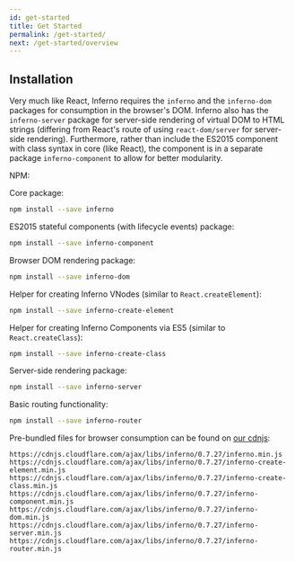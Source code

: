 ```yaml
---
id: get-started
title: Get Started
permalink: /get-started/
next: /get-started/overview
---
```


## Installation

Very much like React, Inferno requires the `inferno` and the `inferno-dom` packages for consumption in the browser's DOM. Inferno also has the `inferno-server` package for
server-side rendering of virtual DOM to HTML strings (differing from React's route of using `react-dom/server` for server-side rendering). Furthermore, rather than include the
ES2015 component with class syntax in core (like React), the component is in a separate package `inferno-component` to allow for better modularity.

NPM:

Core package:

```sh
npm install --save inferno
```

 ES2015 stateful components (with lifecycle events) package:

```sh
npm install --save inferno-component
```

Browser DOM rendering package:

```sh
npm install --save inferno-dom
```

Helper for creating Inferno VNodes (similar to `React.createElement`):

```sh
npm install --save inferno-create-element
```

Helper for creating Inferno Components via ES5 (similar to `React.createClass`):

```sh
npm install --save inferno-create-class
```

Server-side rendering package:

```sh
npm install --save inferno-server
```

Basic routing functionality:

```sh
npm install --save inferno-router
```

Pre-bundled files for browser consumption can be found on [our cdnjs](https://cdnjs.com/libraries/inferno):

```
https://cdnjs.cloudflare.com/ajax/libs/inferno/0.7.27/inferno.min.js
https://cdnjs.cloudflare.com/ajax/libs/inferno/0.7.27/inferno-create-element.min.js
https://cdnjs.cloudflare.com/ajax/libs/inferno/0.7.27/inferno-create-class.min.js
https://cdnjs.cloudflare.com/ajax/libs/inferno/0.7.27/inferno-component.min.js
https://cdnjs.cloudflare.com/ajax/libs/inferno/0.7.27/inferno-dom.min.js
https://cdnjs.cloudflare.com/ajax/libs/inferno/0.7.27/inferno-server.min.js
https://cdnjs.cloudflare.com/ajax/libs/inferno/0.7.27/inferno-router.min.js
```
